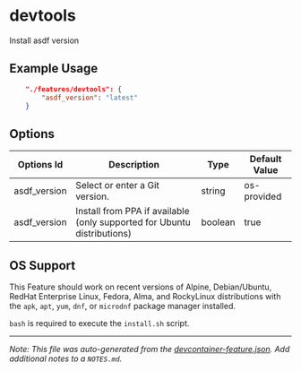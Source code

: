 
# devtools

Install asdf version 

## Example Usage

```json
    "./features/devtools": {
        "asdf_version": "latest"
    }
```

## Options

| Options Id | Description | Type | Default Value |
|-----|-----|-----|-----|
| asdf_version | Select or enter a Git version. | string | os-provided |
| asdf_version | Install from PPA if available (only supported for Ubuntu distributions) | boolean | true |



## OS Support

This Feature should work on recent versions of Alpine, Debian/Ubuntu, RedHat Enterprise Linux, Fedora, Alma, and RockyLinux distributions with the `apk`, `apt`, `yum`, `dnf`, or `microdnf` package manager installed.

`bash` is required to execute the `install.sh` script.


---

_Note: This file was auto-generated from the [devcontainer-feature.json](https://github.com/devcontainers/features/blob/main/src/git/devcontainer-feature.json).  Add additional notes to a `NOTES.md`._
